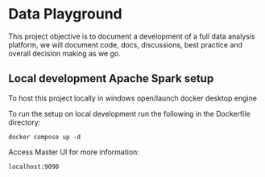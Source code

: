 # Data Playground
This project objective is to document a development of a full data analysis platform, we will document code, docs, discussions, best practice and overall decision making as we go.  




## Local development Apache Spark setup

To host this project locally in windows
open/launch docker desktop engine

To run the setup on local development run the following in the Dockerfile directory: 

```
docker compose up -d
``` 


Access Master UI for more information:

```
localhost:9090

```


